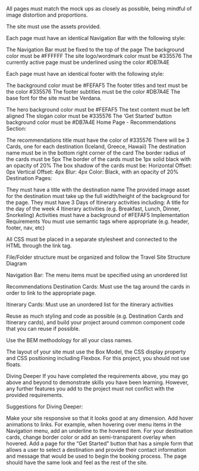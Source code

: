 All pages must match the mock ups as closely as possible, being mindful of image distortion and proportions.

The site must use the assets provided.

Each page must have an identical Navigation Bar with the following style:

<!-- NAV BAR -->
The Navigation Bar must be fixed to the top of the page
The background color must be #FFFFFF
The site logo/wordmark color must be #335576
The currently active page must be underlined using the color #DB7A4E

<!-- FOOTER -->
Each page must have an identical footer with the following style:

The background color must be #FEFAF5
The footer titles and text must be the color #335576
The footer subtitles must be the color #DB7A4E
The base font for the site must be Verdana.

<!-- Home Page - Hero Section: -->

The hero background color must be #FEFAF5
The text content must be left aligned
The slogan color must be #335576
The ‘Get Started’ button background color must be #DB7A4E
Home Page - Recommendations Section:

The recommendations title must have the color of #335576
There will be 3 Cards, one for each destination (Iceland, Greece, Hawaii)
The destination name must be in the bottom right corner of the card
The border radius of the cards must be 5px
The border of the cards must be 1px solid black with an opacity of 20%
The box shadow of the cards must be:
Horizontal Offset: 0px
Vertical Offset: 4px
Blur: 4px
Color: Black, with an opacity of 20%
Destination Pages:

They must have a title with the destination name
The provided image asset for the destination must take up the full width/height of the background for the page.
They must have 3 Days of Itinerary activities including:
A title for the day of the week
4 Itinerary activities (e.g. Breakfast, Lunch, Dinner, Snorkeling)
Activities must have a background of #FEFAF5
Implementation Requirements
You must use semantic tags where appropriate (e.g. header, footer, nav, etc)

All CSS must be placed in a separate stylesheet and connected to the HTML through the link tag.

File/Folder structure must be organized and follow the Travel Site Structure Diagram 

Navigation Bar: The menu items must be specified using an unordered list

Recommendations Destination Cards: Must use the <a> tag around the cards in order to link to the appropriate page.

Itinerary Cards: Must use an unordered list for the itinerary activities

Reuse as much styling and code as possible (e.g. Destination Cards and Itinerary cards), and build your project around common component code that you can reuse if possible.

Use the BEM methodology for all your class names.

The layout of your site must use the Box Model, the CSS display property and CSS positioning including Flexbox. For this project, you should not use floats.

Diving Deeper
If you have completed the requirements above, you may go above and beyond to demonstrate skills you have been learning. However, any further features you add to the project must not conflict with the provided requirements.

Suggestions for Diving Deeper:

Make your site responsive so that it looks good at any dimension.
Add hover animations to links. For example, when hovering over menu items in the Navigation menu, add an underline to the hovered item. For your destination cards, change border color or add an semi-transparent overlay when hovered.
Add a page for the “Get Started” button that has a simple form that allows a user to select a destination and provide their contact information and message that would be used to begin the booking process. The page should have the same look and feel as the rest of the site.